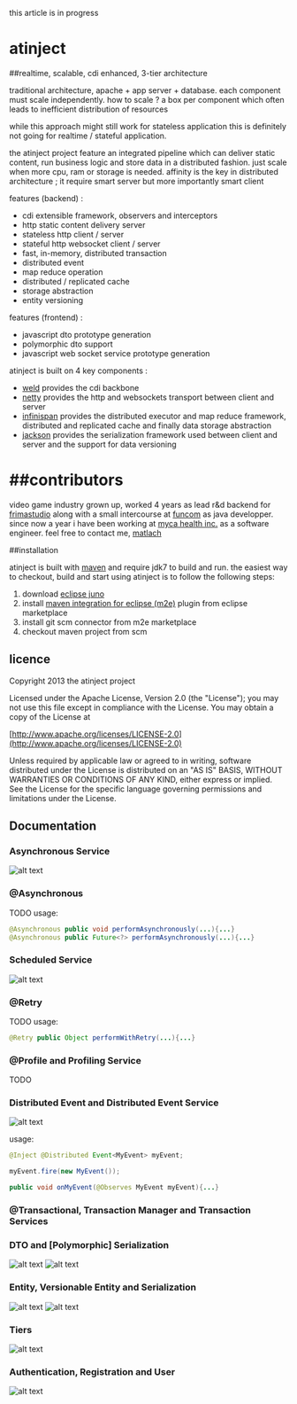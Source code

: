 this article is in progress

# atinject
##realtime, scalable, cdi enhanced, 3-tier architecture

traditional architecture, apache + app server + database.
each component must scale independently.
how to scale ? a box per component which often leads to inefficient distribution of resources

while this approach might still work for stateless application this is definitely not going for realtime / stateful application. 

the atinject project feature an integrated pipeline which can deliver static content, run business logic and store data in a distributed fashion.
just scale when more cpu, ram or storage is needed.
affinity is the key in distributed architecture ; it require smart server but more importantly smart client

features (backend) :
* cdi extensible framework, observers and interceptors
* http static content delivery server
* stateless http client / server
* stateful http websocket client / server
* fast, in-memory, distributed transaction
* distributed event
* map reduce operation
* distributed / replicated cache
* storage abstraction
* entity versioning

features (frontend) :
* javascript dto prototype generation
* polymorphic dto support
* javascript web socket service prototype generation

atinject is built on 4 key components :
* [weld](http://seamframework.org/Weld) provides the cdi backbone
* [netty](https://netty.io) provides the http and websockets transport between client and server
* [infinispan](http://www.jboss.org/infinispan) provides the distributed executor and map reduce framework, distributed and replicated cache and finally data storage abstraction
* [jackson](https://github.com/FasterXML/jackson-core) provides the serialization framework used between client and server and the support for data versioning

##contributors
=======
video game industry grown up, worked 4 years as lead r&d backend for [frimastudio](http://www.frimastudio.com)
along with a small intercourse at [funcom](http://www.funcom.com) as java developper.
since now a year i have been working at [myca health inc.](http://www.myca.com) as a software engineer.
feel free to contact me, [matlach](http://ca.linkedin.com/in/lachancemathieu/)

##installation

atinject is built with [maven](http://maven.apache.org) and require jdk7 to build and run. the easiest way to checkout, build and start using atinject is to follow the following steps:

1. download [eclipse juno](http://www.eclipse.org/downloads/packages/eclipse-ide-java-ee-developers/junosr1)
2. install [maven integration for eclipse (m2e)](http://marketplace.eclipse.org/content/maven-integration-eclipse) plugin from eclipse marketplace
3. install git scm connector from m2e marketplace
4. checkout maven project from scm

## licence

Copyright 2013 the atinject project

Licensed under the Apache License, Version 2.0 (the "License");
you may not use this file except in compliance with the License.
You may obtain a copy of the License at

[http://www.apache.org/licenses/LICENSE-2.0](http://www.apache.org/licenses/LICENSE-2.0)

Unless required by applicable law or agreed to in writing, software
distributed under the License is distributed on an "AS IS" BASIS,
WITHOUT WARRANTIES OR CONDITIONS OF ANY KIND, either express or implied.
See the License for the specific language governing permissions and
limitations under the License.

## Documentation

### Asynchronous Service
![alt text](http://yuml.me/d8ac2fd9 "Asynchronous Service")

### @Asynchronous
TODO
usage:
```java
@Asynchronous public void performAsynchronously(...){...}
@Asynchronous public Future<?> performAsynchronously(...){...}
```
### Scheduled Service
![alt text](http://yuml.me/d61b82f1 "Scheduled Service")

### @Retry
TODO
usage:
```java
@Retry public Object performWithRetry(...){...}
```

### @Profile and Profiling Service
TODO

### Distributed Event and Distributed Event Service 
![alt text](http://yuml.me/ad529290 "Distributed Event Service")

usage:
```java
@Inject @Distributed Event<MyEvent> myEvent;

myEvent.fire(new MyEvent());

public void onMyEvent(@Observes MyEvent myEvent){...}
```

### @Transactional, Transaction Manager and Transaction Services

### DTO and [Polymorphic] Serialization
![alt text](http://yuml.me/51685dbc "DTO and [Polymorphic] Serialization")
![alt text](http://yuml.me/92190f13 "DTO and [Polymorphic] Serialization")

### Entity, Versionable Entity and Serialization
![alt text](http://yuml.me/dc91ade3 "DTO and [Polymorphic] Serialization")
![alt text](http://yuml.me/d117e4ce "DTO and [Polymorphic] Serialization")

### Tiers
![alt text](http://yuml.me/870ee2f1 "Tiers")

### Authentication, Registration and User
![alt text](http://yuml.me/ecfcb3fd "Authentication, Registration and User")
